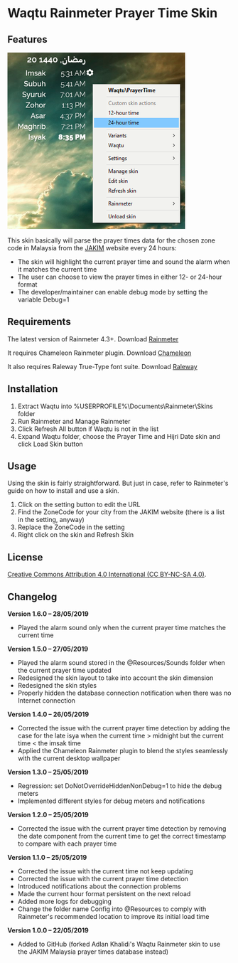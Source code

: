 ﻿Waqtu Rainmeter Prayer Time Skin
================================

Features
--------

![](@Resources/Images/sample.png)

This skin basically will parse the prayer times data for the chosen zone code in Malaysia from the [JAKIM](https://www.e-solat.gov.my) website every 24 hours:
- The skin will highlight the current prayer time and sound the alarm when it matches the current time
- The user can choose to view the prayer times in either 12- or 24-hour format
- The developer/maintainer can enable debug mode by setting the variable Debug=1

Requirements
------------

The latest version of Rainmeter 4.3+. Download [Rainmeter](https://rainmeter.net)

It requires Chameleon Rainmeter plugin. Download [Chameleon](https://software.socksthefox.net/chameleon/)

It also requires Raleway True-Type font suite. Download [Raleway](https://fonts.google.com/specimen/Raleway)

Installation
------------

1. Extract Waqtu into %USERPROFILE%\Documents\Rainmeter\Skins folder
2. Run Rainmeter and Manage Rainmeter
3. Click Refresh All button if Waqtu is not in the list
4. Expand Waqtu folder, choose the Prayer Time and Hijri Date skin and click Load Skin button

Usage
-----
Using the skin is fairly straightforward. But just in case, refer to Rainmeter's guide on how to install and use a skin.

1. Click on the setting button to edit the URL
2. Find the ZoneCode for your city from the JAKIM website (there is a list in the setting, anyway)
3. Replace the ZoneCode in the setting
4. Right click on the skin and Refresh Skin

License
-------

[Creative Commons Attribution 4.0 International (CC BY-NC-SA 4.0)](https://creativecommons.org/licenses/by-nc-sa/4.0/).

Changelog
---------

**Version 1.6.0 – 28/05/2019**
- Played the alarm sound only when the current prayer time matches the current time

**Version 1.5.0 – 27/05/2019**
- Played the alarm sound stored in the @Resources/Sounds folder when the current prayer time updated
- Redesigned the skin layout to take into account the skin dimension
- Redesigned the skin styles
- Properly hidden the database connection notification when there was no Internet connection

**Version 1.4.0 – 26/05/2019**
- Corrected the issue with the current prayer time detection by adding the case for the late isya when the current time > midnight but the current time < the imsak time
- Applied the Chameleon Rainmeter plugin to blend the styles seamlessly with the current desktop wallpaper

**Version 1.3.0 – 25/05/2019**
- Regression: set DoNotOverrideHiddenNonDebug=1 to hide the debug meters
- Implemented different styles for debug meters and notifications

**Version 1.2.0 – 25/05/2019**
- Corrected the issue with the current prayer time detection by removing the date component from the current time to get the correct timestamp to compare with each prayer time

**Version 1.1.0 – 25/05/2019**
- Corrected the issue with the current time not keep updating
- Corrected the issue with the current prayer time detection
- Introduced notifications about the connection problems
- Made the current hour format persistent on the next reload
- Added more logs for debugging
- Change the folder name Config into @Resources to comply with Rainmeter's recommended location to improve its initial load time

**Version 1.0.0 – 22/05/2019**
- Added to GitHub (forked Adlan Khalidi's Waqtu Rainmeter skin to use the JAKIM Malaysia prayer times database instead)
